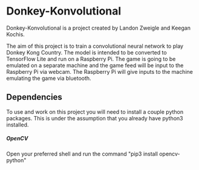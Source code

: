 # Donkey-Konvolutional
Donkey-Konvolutional is a project created by Landon Zweigle and Keegan Kochis.

The aim of this project is to train a convolutional neural network to play Donkey Kong Country. The model is intended to be converted to TensorFlow Lite and run on a Raspberry Pi. The game is going to be emulated on a separate machine and the game feed will be input to the Raspberry Pi via webcam. The Raspberry Pi will give inputs to the machine emulating the game via bluetooth.

## Dependencies
To use and work on this project you will need to install a couple python packages. This is under the assumption that you already have python3 installed.
##### OpenCV
Open your preferred shell and run the command "pip3 install opencv-python"
